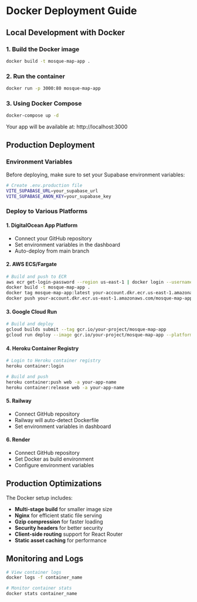 # Docker Deployment Guide

## Local Development with Docker

### 1. Build the Docker image
```bash
docker build -t mosque-map-app .
```

### 2. Run the container
```bash
docker run -p 3000:80 mosque-map-app
```

### 3. Using Docker Compose
```bash
docker-compose up -d
```

Your app will be available at: http://localhost:3000

## Production Deployment

### Environment Variables
Before deploying, make sure to set your Supabase environment variables:

```bash
# Create .env.production file
VITE_SUPABASE_URL=your_supabase_url
VITE_SUPABASE_ANON_KEY=your_supabase_key
```

### Deploy to Various Platforms

#### 1. **DigitalOcean App Platform**
- Connect your GitHub repository
- Set environment variables in the dashboard
- Auto-deploy from main branch

#### 2. **AWS ECS/Fargate**
```bash
# Build and push to ECR
aws ecr get-login-password --region us-east-1 | docker login --username AWS --password-stdin your-account.dkr.ecr.us-east-1.amazonaws.com
docker build -t mosque-map-app .
docker tag mosque-map-app:latest your-account.dkr.ecr.us-east-1.amazonaws.com/mosque-map-app:latest
docker push your-account.dkr.ecr.us-east-1.amazonaws.com/mosque-map-app:latest
```

#### 3. **Google Cloud Run**
```bash
# Build and deploy
gcloud builds submit --tag gcr.io/your-project/mosque-map-app
gcloud run deploy --image gcr.io/your-project/mosque-map-app --platform managed
```

#### 4. **Heroku Container Registry**
```bash
# Login to Heroku container registry
heroku container:login

# Build and push
heroku container:push web -a your-app-name
heroku container:release web -a your-app-name
```

#### 5. **Railway**
- Connect GitHub repository
- Railway will auto-detect Dockerfile
- Set environment variables in dashboard

#### 6. **Render**
- Connect GitHub repository
- Set Docker as build environment
- Configure environment variables

## Production Optimizations

The Docker setup includes:
- **Multi-stage build** for smaller image size
- **Nginx** for efficient static file serving
- **Gzip compression** for faster loading
- **Security headers** for better security
- **Client-side routing** support for React Router
- **Static asset caching** for performance

## Monitoring and Logs

```bash
# View container logs
docker logs -f container_name

# Monitor container stats
docker stats container_name
```